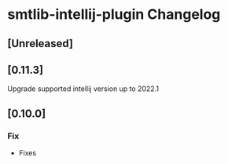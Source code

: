 <!-- Keep a Changelog guide -> https://keepachangelog.com -->

# smtlib-intellij-plugin Changelog

## [Unreleased]

## [0.11.3]
Upgrade supported intellij version up to 2022.1

## [0.10.0]
### Fix
- Fixes